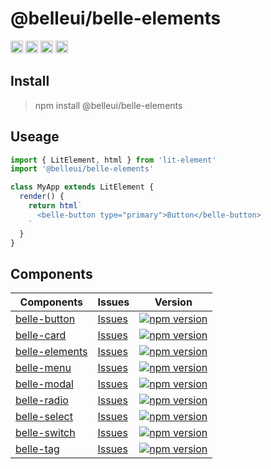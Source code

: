 [](#belleuibelle-elements)

# @belleui/belle-elements

<p>
		<a href="https://npmcharts.com/compare/@belleui/belle-elements?minimal=true"><img alt="Downloads per month" src="https://img.shields.io/npm/dm/@belleui/belle-elements.svg" height="20"/></a>
<a href="https://www.npmjs.com/package/@belleui/belle-elements"><img alt="NPM Version" src="https://img.shields.io/npm/v/@belleui/belle-elements.svg" height="20"/></a>
<a href="https://github.com/belleui/belleui/blob/master/packages/elements"><img alt="TypeScript" src="https://img.shields.io/npm/types/@belleui/belle-elements" height="20"/></a>
<a href="https://www.webcomponents.org/element/@belleui/belle-elements"><img alt="Published on webcomponents.org" src="https://img.shields.io/badge/webcomponents.org-published-blue.svg" height="20"/></a>
	</p>

[](#install)

## Install

> npm install @belleui/belle-elements

[](#useage)

## Useage

```javascript
import { LitElement, html } from 'lit-element'
import '@belleui/belle-elements'

class MyApp extends LitElement {
  render() {
    return html`
      <belle-button type="primary">Button</belle-button>
    `
  }
}
```

[](#components)

## Components

| Components | Issues | Version |
| ---------- | ------- | ------ |
| [belle-button](https://github.com/belleui/belleui/blob/master/packages/button) | [Issues](https://github.com/belleui/belleui/issues?q=label%3AComponent%3AButton) | [![npm version](https://img.shields.io/npm/v/@belleui/belle-button.svg?style=flat)](https://www.npmjs.com/package/@belleui/belle-button) |
| [belle-card](https://github.com/belleui/belleui/blob/master/packages/card) | [Issues](https://github.com/belleui/belleui/issues?q=label%3AComponent%3ACard) | [![npm version](https://img.shields.io/npm/v/@belleui/belle-card.svg?style=flat)](https://www.npmjs.com/package/@belleui/belle-card) |
| [belle-elements](https://github.com/belleui/belleui/blob/master/packages/elements) |  [Issues](https://github.com/belleui/belleui/issues?q=label%3AComponent%3AElements)  | [![npm version](https://img.shields.io/npm/v/@belleui/belle-elements.svg?style=flat)](https://www.npmjs.com/package/@belleui/belle-elements) |
| [belle-menu](https://github.com/belleui/belleui/blob/master/packages/menu) |  [Issues](https://github.com/belleui/belleui/issues?q=label%3AComponent%3AMenu)  | [![npm version](https://img.shields.io/npm/v/@belleui/belle-menu.svg?style=flat)](https://www.npmjs.com/package/@belleui/belle-menu) |
| [belle-modal](https://github.com/belleui/belleui/blob/master/packages/modal) |  [Issues](https://github.com/belleui/belleui/issues?q=label%3AComponent%3AModal)  | [![npm version](https://img.shields.io/npm/v/@belleui/belle-modal.svg?style=flat)](https://www.npmjs.com/package/@belleui/belle-modal) | 
| [belle-radio](https://github.com/belleui/belleui/blob/master/packages/radio) |  [Issues](https://github.com/belleui/belleui/issues?q=label%3AComponent%3ARadio)  | [![npm version](https://img.shields.io/npm/v/@belleui/belle-radio.svg?style=flat)](https://www.npmjs.com/package/@belleui/belle-radio) 
| [belle-select](https://github.com/belleui/belleui/blob/master/packages/select) |  [Issues](https://github.com/belleui/belleui/issues?q=label%3AComponent%3ASelect)  |[![npm version](https://img.shields.io/npm/v/@belleui/belle-select.svg?style=flat)](https://www.npmjs.com/package/@belleui/belle-select)
| [belle-switch](https://github.com/belleui/belleui/blob/master/packages/switch) |  [Issues](https://github.com/belleui/belleui/issues?q=label%3AComponent%Switch)  | [![npm version](https://img.shields.io/npm/v/@belleui/belle-switch.svg?style=flat)](https://www.npmjs.com/package/@belleui/belle-switch) |
| [belle-tag](https://github.com/belleui/belleui/blob/master/packages/tag) |  [Issues](https://github.com/belleui/belleui/issues?q=label%3AComponent%Tag)  | [![npm version](https://img.shields.io/npm/v/@belleui/belle-tag.svg?style=flat)](https://www.npmjs.com/package/@belleui/belle-tag) |

